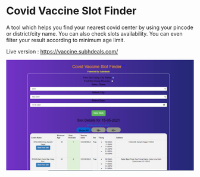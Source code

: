 # Covid Vaccine Slot Finder
A tool which helps you find your nearest covid center by using your pincode or district/city name. You can also check slots availability.
You can even filter your result according to minimum age limit.

Live version : https://vaccine.subhdeals.com/

![alt text](screenshot.png)

